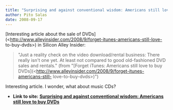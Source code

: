 ```yaml
---
title: "Surprising and against conventional wisdom: Americans still love to buy DVDs"
author: Pito Salas
date: 2008-09-17
---
```


[Interesting article about the sale of
DVDs](<http://www.alleyinsider.com/2008/9/forget-itunes-americans-still-love-
to-buy-dvds>) in Silicon Alley Insider:

> "Just a reality check on the video download/rental business: There  
> really isn't one yet. At least not compared to good old-fashioned DVD  
> sales and rentals." (from "[Forget iTunes: Americans still love to buy
> DVDs](<http://www.alleyinsider.com/2008/9/forget-itunes-americans-still-
> love-to-buy-dvds>)")

Interesting article. I wonder, what about music CDs?


* **Link to site:** **[Surprising and against conventional wisdom: Americans still love to buy DVDs](None)**
